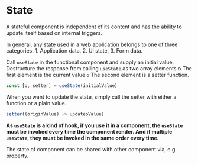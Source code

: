 # State

A stateful component is independent of its content and has the ability to update itself based on internal triggers.

In general, any state used in a web application belongs to one of three categories: 1. Application data, 2. UI state, 3. Form data.

Call `useState` in the functional component and supply an initial value. Destructure the response from calling `useState` as two array elements o The first element is the current value `o` The second element is a setter function.

```ts
const [o, setter] = useState(initialValue)
```

When you want to update the state, simply call the setter with either a function or a plain value.

```ts
setter((originValue) -> updateoValue)
```

**As `useState` is a kind of hook, if you use it in a component, the `useState` must be invoked every time the component render. And if multiple `useState`, they must be invoked in the same order every time.**

The state of component can be shared with other component via, e.g. property.